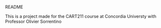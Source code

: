 README

This is a project made for the CART211 course at Concordia Universty with Professor Olivier Sorrentino
